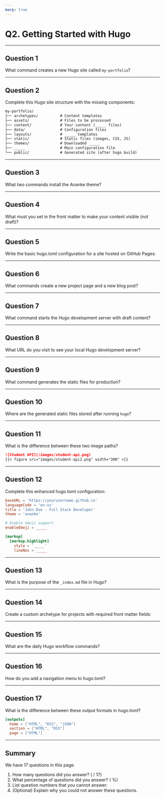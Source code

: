 ```yaml
---
marp: true
---
```


# Q2. Getting Started with Hugo

---

## Question 1

What command creates a new Hugo site called `my-portfolio`?

---

## Question 2

Complete this Hugo site structure with the missing components:

```txt
my-portfolio/
├── archetypes/          # Content templates
├── assets/              # Files to be processed
├── content/             # Your content (_____ files)
├── data/                # Configuration files
├── layouts/             # _____ templates
├── static/              # Static files (images, CSS, JS)
├── themes/              # Downloaded _____
├── _____                # Main configuration file
└── public/              # Generated site (after hugo build)
```

---

## Question 3

What two commands install the Ananke theme?

---

## Question 4

What must you set in the front matter to make your content visible (not draft)?

---

## Question 5

Write the basic hugo.toml configuration for a site hosted on GitHub Pages:

---

## Question 6

What commands create a new project page and a new blog post?

---

## Question 7

What command starts the Hugo development server with draft content?

---

## Question 8

What URL do you visit to see your local Hugo development server?

---

## Question 9

What command generates the static files for production?

---

## Question 10

Where are the generated static files stored after running `hugo`?

---

## Question 11

What is the difference between these two image paths?

```markdown
![Student API](/images/student-api.png)
{{< figure src="images/student-api2.png" width="300" >}}
```

---

## Question 12

Complete this enhanced hugo.toml configuration:

```toml
baseURL = 'https://yourusername.github.io'
languageCode = 'en-us'
title = 'John Doe - Full Stack Developer'
theme = 'ananke'

# Enable emoji support
enableEmoji = _____

[markup]
  [markup.highlight]
    style = '_____'
    lineNos = _____
```

---

## Question 13

What is the purpose of the `_index.md` file in Hugo?

---

## Question 14

Create a custom archetype for projects with required front matter fields:

---

## Question 15

What are the daily Hugo workflow commands?

---

## Question 16

How do you add a navigation menu to hugo.toml?

---

## Question 17

What is the difference between these output formats in hugo.toml?

```toml
[outputs]
  home = ["HTML", "RSS", "JSON"]
  section = ["HTML", "RSS"]
  page = ["HTML"]
```

---

## Summary

We have 17 questions in this page.

1. How many questions did you answer? ( / 17)
2. What percentage of questions did you answer? (  %)
3. List question numbers that you cannot answer:
4. (Optional) Explain why you could not answer these questions.
